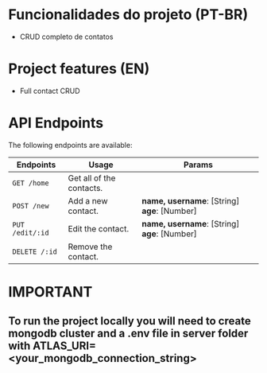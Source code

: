 # Funcionalidades do projeto (PT-BR)

* CRUD completo de contatos

# Project features (EN)

* Full contact CRUD

# API Endpoints

The following endpoints are available:

| Endpoints             | Usage                     | Params                                        |
| ----------------------| --------------------------| ----------------------------------------------|
| `GET /home`           | Get all of the contacts.  |                                               |
| `POST /new`           | Add a new contact.        |**name, username**: [String] **age**: [Number] | 
| `PUT /edit/:id`       | Edit the contact.         |**name, username**: [String] **age**: [Number] |
| `DELETE /:id`         | Remove the contact.       |                                               | 

# IMPORTANT

## To run the project locally you will need to create mongodb cluster and a .env file in server folder with ATLAS_URI=<your_mongodb_connection_string>


